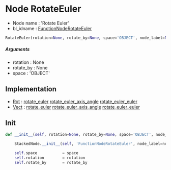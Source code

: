 # Node RotateEuler

- Node name : 'Rotate Euler'
- bl_idname : [FunctionNodeRotateEuler](https://docs.blender.org/api/current/bpy.types.FunctionNodeRotateEuler.html)


``` python
RotateEuler(rotation=None, rotate_by=None, space='OBJECT', node_label=None, node_color=None)
```
##### Arguments

- rotation : None
- rotate_by : None
- space : 'OBJECT'

## Implementation

- [Rot](/docs/GeoNodes/Rot.md) : [rotate_euler](/docs/GeoNodes/Rot.md#rotate_euler) [rotate_euler_axis_angle](/docs/GeoNodes/Rot.md#rotate_euler_axis_angle) [rotate_euler_euler](/docs/GeoNodes/Rot.md#rotate_euler_euler)
- [Vect](/docs/GeoNodes/Vect.md) : [rotate_euler](/docs/GeoNodes/Vect.md#rotate_euler) [rotate_euler_axis_angle](/docs/GeoNodes/Vect.md#rotate_euler_axis_angle) [rotate_euler_euler](/docs/GeoNodes/Vect.md#rotate_euler_euler)

## Init

``` python
def __init__(self, rotation=None, rotate_by=None, space='OBJECT', node_label=None, node_color=None):

    StackedNode.__init__(self, 'FunctionNodeRotateEuler', node_label=node_label, node_color=node_color)

    self.space           = space
    self.rotation        = rotation
    self.rotate_by       = rotate_by
```
